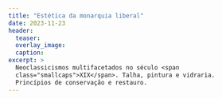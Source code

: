 ```yaml
---
title: "Estética da monarquia liberal"
date: 2023-11-23
header:
  teaser:
  overlay_image:
  caption:
excerpt: >
  Neoclassicismos multifacetados no século <span
  class="smallcaps">XIX</span>. Talha, pintura e vidraria.
  Princípios de conservação e restauro.
---
```

